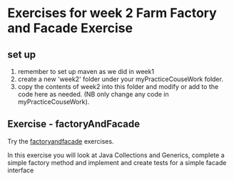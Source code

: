 # Exercises for week 2 Farm Factory and Facade Exercise

## set up
1. remember to set up maven as we did in week1
2. create a new 'week2' folder under your myPracticeCouseWork folder.
3. copy the contents of week2 into this folder and modify or add to the code here as needed. (NB only change any code in myPracticeCouseWork).

## Exercise - factoryAndFacade

Try the  [factoryandfacade](../week2/factoryandfacade) exercises.

In this exercise you will look at Java Collections and Generics, complete a simple factory method and implement and create tests for a simple facade interface



